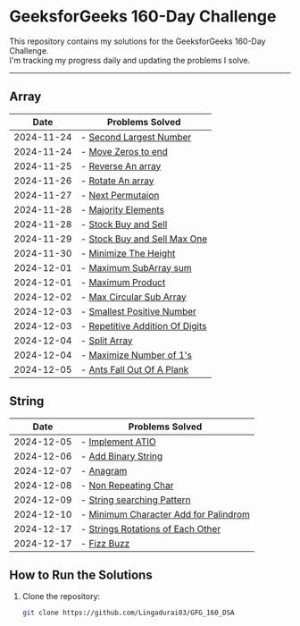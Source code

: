# GeeksforGeeks 160-Day Challenge

This repository contains my solutions for the GeeksforGeeks 160-Day Challenge.  
I'm tracking my progress daily and updating the problems I solve.

---

## **Array**

| Date       | Problems Solved                                                                           |
| ---------- | ----------------------------------------------------------------------------------------- |
| 2024-11-24 | - [Second Largest Number](./Arrays/SecondLargestNumber.java)                              |
| 2024-11-24 | - [Move Zeros to end](./Arrays/MoveZerosToEnd.java)                                       |
| 2024-11-25 | - [Reverse An array](./Arrays/ReverseAnArray.java)                                        |
| 2024-11-26 | - [Rotate An array](./Arrays/RotateAnArray.java)                                          |
| 2024-11-27 | - [Next Permutaion](./Arrays/NextPermutation.java)                                        |
| 2024-11-28 | - [Majority Elements](./Arrays/MajorityElement.java)                                      |
| 2024-11-28 | - [Stock Buy and Sell](./Arrays/StockBuyandSell.java)                                     |
| 2024-11-29 | - [Stock Buy and Sell Max One](./Arrays/StocksBuyAndSellMaxOne.java)                      |
| 2024-11-30 | - [Minimize The Height](./Arrays/MinimizeTheHeight.java)                                  |
| 2024-12-01 | - [Maximum SubArray sum](./Arrays/MaximumSubarraySum.java)                                |
| 2024-12-01 | - [Maximum Product](./Arrays/MaximumProduct.java)                                         |
| 2024-12-02 | - [Max Circular Sub Array](./Arrays/MaxCircularSubArray.java)                             |
| 2024-12-03 | - [Smallest Positive Number](./Arrays/SmallestPositiveNumber.java)                        |
| 2024-12-03 | - [Repetitive Addition Of Digits](./Arrays/BonusProblems/RepetitiveAdditionOfDigits.java) |
| 2024-12-04 | - [Split Array](./Arrays/BonusProblems/SplitArray.java)                                   |
| 2024-12-04 | - [Maximize Number of 1's](./Arrays/BonusProblems/MaximizeNumberOf1s.java)                |
| 2024-12-05 | - [Ants Fall Out Of A Plank](./Arrays/BonusProblems/AntsFallOutOfAPlank.java)             |

## **String**

| Date       | Problems Solved                                                                          |
| ---------- | ---------------------------------------------------------------------------------------- |
| 2024-12-05 | - [Implement ATIO](./Strings/ImplementAtoi.java)                                         |
| 2024-12-06 | - [Add Binary String](./Strings/AddBinaryStrings.java)                                   |
| 2024-12-07 | - [Anagram](./Strings/Anagram.java)                                                      |
| 2024-12-08 | - [Non Repeating Char](./Strings/NonRepeatingChar.java)                                  |
| 2024-12-09 | - [String searching Pattern](./Strings/StringSearchPattern.java)                         |
| 2024-12-10 | - [Minimum Character Add for Palindrom](./Strings/MinimumCharacterAddForPalindrome.java) |
| 2024-12-17 | - [Strings Rotations of Each Other](./Strings/StringsRotationsofEachOther.java)          |
| 2024-12-17 | - [Fizz Buzz](./Strings/BonusProblems/FizzBuzz.java)                                     |

## **How to Run the Solutions**

1. Clone the repository:
   ```bash
   git clone https://github.com/Lingadurai03/GFG_160_DSA
   ```
